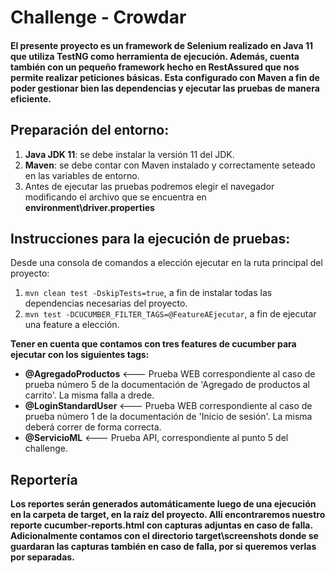 # Challenge - Crowdar

#### El presente proyecto es un framework de Selenium realizado en Java 11 que utiliza TestNG como herramienta de ejecución. Además, cuenta también con un pequeño framework hecho en RestAssured que nos permite realizar peticiones básicas. Esta configurado con Maven a fin de poder gestionar bien las dependencias y ejecutar las pruebas de manera eficiente.

## Preparación del entorno:
1.  **Java JDK 11**: se debe instalar la versión 11 del JDK.
2.  **Maven**: se debe contar con Maven instalado y correctamente seteado en las variables de entorno.
3.  Antes de ejecutar las pruebas podremos elegir el navegador modificando el archivo que se encuentra en **environment\driver.properties**

## Instrucciones para la ejecución de pruebas: 
Desde una consola de comandos a elección ejecutar en la ruta principal del proyecto:

1. ```mvn clean test -DskipTests=true```, a fin de instalar todas las dependencias necesarias del proyecto.
2. ```mvn test -DCUCUMBER_FILTER_TAGS=@FeatureAEjecutar```, a fin de ejecutar una feature a elección. 

**Tener en cuenta que contamos con tres features de cucumber para ejecutar con los siguientes tags:**
  - **@AgregadoProductos** <--- Prueba WEB correspondiente al caso de prueba número 5 de la documentación de 'Agregado de productos al carrito'. La misma falla a drede.
  - **@LoginStandardUser** <--- Prueba WEB correspondiente al caso de prueba número 1 de la documentación de 'Inicio de sesión'. La misma deberá correr de forma correcta.
  - **@ServicioML**        <--- Prueba API, correspondiente al punto 5 del challenge.

## Reportería
**Los reportes serán generados automáticamente luego de una ejecución en la carpeta de target, en la raíz del proyecto. Allí encontraremos nuestro reporte cucumber-reports.html con capturas adjuntas en caso de falla.
Adicionalmente contamos con el directorio target\screenshots donde se guardaran las capturas también en caso de falla, por si queremos verlas por separadas.**



